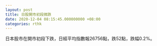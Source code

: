 ```yaml
---
layout: post
title: 日股開市初段微跌
date: 2020-12-04 08:15:45.000000000 +08:00
categories: rthk
---
```


日本股市在開市初段下跌，日經平均指數報26756點，跌52點，跌幅0.2%。
